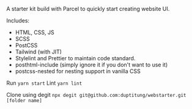 A starter kit build with Parcel to quickly start creating website UI.

Includes:

- HTML, CSS, JS
- SCSS
- PostCSS
- Tailwind (with JIT)
- Stylelint and Prettier to maintain code standard.
- posthtml-include (simply ignore it if you don't want to use it)
- postcss-nested for nesting support in vanilla CSS

Run `yarn start`
Lint `yarn lint`

Clone using degit
`npx degit git@github.com:duptitung/webstarter.git [folder name]`
